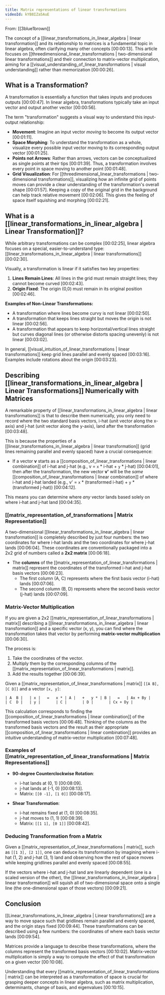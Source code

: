 ```yaml
---
title: Matrix representations of linear transformations
videoId: kYB8IZa5AuE
---
```


From: [[3blue1brown]] <br/> 

The concept of a [[linear_transformations_in_linear_algebra | linear transformation]] and its relationship to matrices is a fundamental topic in linear algebra, often clarifying many other concepts <a class="yt-timestamp" data-t="00:00:13">[00:00:13]</a>. This article focuses on [[threedimensional_linear_transformations | two-dimensional linear transformations]] and their connection to matrix-vector multiplication, aiming for a [[visual_understanding_of_linear_transformations | visual understanding]] rather than memorization <a class="yt-timestamp" data-t="00:00:26">[00:00:26]</a>.

## What is a Transformation?

A transformation is essentially a function that takes inputs and produces outputs <a class="yt-timestamp" data-t="00:00:47">[00:00:47]</a>. In linear algebra, transformations typically take an input vector and output another vector <a class="yt-timestamp" data-t="00:00:56">[00:00:56]</a>.

The term "transformation" suggests a visual way to understand this input-output relationship:
*   **Movement**: Imagine an input vector *moving* to become its output vector <a class="yt-timestamp" data-t="00:01:11">[00:01:11]</a>.
*   **Space Morphing**: To understand the transformation as a whole, visualize every possible input vector moving to its corresponding output vector <a class="yt-timestamp" data-t="00:01:25">[00:01:25]</a>.
*   **Points not Arrows**: Rather than arrows, vectors can be conceptualized as single points at their tips <a class="yt-timestamp" data-t="00:01:39">[00:01:39]</a>. Thus, a transformation involves every point in space moving to another point <a class="yt-timestamp" data-t="00:01:48">[00:01:48]</a>.
*   **Grid Visualization**: For [[threedimensional_linear_transformations | two-dimensional transformations]], visualizing how an infinite grid of points moves can provide a clear understanding of the transformation's overall shape <a class="yt-timestamp" data-t="00:01:57">[00:01:57]</a>. Keeping a copy of the original grid in the background can help track relative movement <a class="yt-timestamp" data-t="00:02:06">[00:02:06]</a>. This gives the feeling of space itself squishing and morphing <a class="yt-timestamp" data-t="00:02:21">[00:02:21]</a>.

## What is a [[linear_transformations_in_linear_algebra | Linear Transformation]]?

While arbitrary transformations can be complex <a class="yt-timestamp" data-t="00:02:25">[00:02:25]</a>, linear algebra focuses on a special, easier-to-understand type: [[linear_transformations_in_linear_algebra | linear transformations]] <a class="yt-timestamp" data-t="00:02:30">[00:02:30]</a>.

Visually, a transformation is linear if it satisfies two key properties:
1.  **Lines Remain Lines**: All lines in the grid must remain straight lines; they cannot become curved <a class="yt-timestamp" data-t="00:02:43">[00:02:43]</a>.
2.  **Origin Fixed**: The origin (0,0) must remain in its original position <a class="yt-timestamp" data-t="00:02:46">[00:02:46]</a>.

**Examples of Non-Linear Transformations:**
*   A transformation where lines become curvy is not linear <a class="yt-timestamp" data-t="00:02:50">[00:02:50]</a>.
*   A transformation that keeps lines straight but moves the origin is not linear <a class="yt-timestamp" data-t="00:02:56">[00:02:56]</a>.
*   A transformation that appears to keep horizontal/vertical lines straight but curves diagonal lines (or otherwise distorts spacing unevenly) is not linear <a class="yt-timestamp" data-t="00:03:02">[00:03:02]</a>.

In general, [[visual_intuition_of_linear_transformations | linear transformations]] keep grid lines parallel and evenly spaced <a class="yt-timestamp" data-t="00:03:16">[00:03:16]</a>. Examples include rotations about the origin <a class="yt-timestamp" data-t="00:03:23">[00:03:23]</a>.

## Describing [[linear_transformations_in_linear_algebra | Linear Transformations]] Numerically with Matrices

A remarkable property of [[linear_transformations_in_linear_algebra | linear transformations]] is that to describe them numerically, you only need to record where the two standard basis vectors, i-hat (unit vector along the x-axis) and j-hat (unit vector along the y-axis), land after the transformation <a class="yt-timestamp" data-t="00:03:48">[00:03:48]</a>.

This is because the properties of a [[linear_transformations_in_linear_algebra | linear transformation]] (grid lines remaining parallel and evenly spaced) have a crucial consequence:
*   If a vector **v** starts as a [[composition_of_linear_transformations | linear combination]] of i-hat and j-hat (e.g., v = `x` * i-hat + `y` * j-hat) <a class="yt-timestamp" data-t="00:04:01">[00:04:01]</a>, then after the transformation, the new vector **v'** will be the *same* [[composition_of_linear_transformations | linear combination]] of where i-hat and j-hat landed (e.g., v' = `x` * (transformed i-hat) + `y` * (transformed j-hat)) <a class="yt-timestamp" data-t="00:04:12">[00:04:12]</a>.

This means you can determine where *any* vector lands based solely on where i-hat and j-hat land <a class="yt-timestamp" data-t="00:04:35">[00:04:35]</a>.

### [[matrix_representation_of_transformations | Matrix Representation]]

A two-dimensional [[linear_transformations_in_linear_algebra | linear transformation]] is completely described by just four numbers: the two coordinates for where i-hat lands and the two coordinates for where j-hat lands <a class="yt-timestamp" data-t="00:06:04">[00:06:04]</a>. These coordinates are conventionally packaged into a 2x2 grid of numbers called a **2x2 matrix** <a class="yt-timestamp" data-t="00:06:18">[00:06:18]</a>.

*   The **columns** of the [[matrix_representation_of_linear_transformations | matrix]] represent the coordinates of the transformed i-hat and j-hat basis vectors <a class="yt-timestamp" data-t="00:06:23">[00:06:23]</a>.
    *   The first column (A, C) represents where the first basis vector (i-hat) lands <a class="yt-timestamp" data-t="00:07:06">[00:07:06]</a>.
    *   The second column (B, D) represents where the second basis vector (j-hat) lands <a class="yt-timestamp" data-t="00:07:09">[00:07:09]</a>.

### Matrix-Vector Multiplication

If you are given a 2x2 [[matrix_representation_of_linear_transformations | matrix]] describing a [[linear_transformations_in_linear_algebra | linear transformation]] and a specific vector (x, y), you can find where the transformation takes that vector by performing **matrix-vector multiplication** <a class="yt-timestamp" data-t="00:06:30">[00:06:30]</a>.

The process is:
1.  Take the coordinates of the vector.
2.  Multiply them by the corresponding columns of the [[matrix_representation_of_linear_transformations | matrix]].
3.  Add the results together <a class="yt-timestamp" data-t="00:06:39">[00:06:39]</a>.

Given a [[matrix_representation_of_linear_transformations | matrix]] `[[A B], [C D]]` and a vector `[x, y]`:

```
| A  B |   | x |   =   x * | A |   +   y * | B |   =   | Ax + By |
| C  D |   | y |       | C |       | D |       | Cx + Dy |
```
This calculation corresponds to finding the [[composition_of_linear_transformations | linear combination]] of the transformed basis vectors <a class="yt-timestamp" data-t="00:06:48">[00:06:48]</a>. Thinking of the columns as the transformed basis vectors and the result as their appropriate [[composition_of_linear_transformations | linear combination]] provides an intuitive understanding of matrix-vector multiplication <a class="yt-timestamp" data-t="00:07:48">[00:07:48]</a>.

### Examples of [[matrix_representation_of_linear_transformations | Matrix Representations]]

*   **90-degree Counterclockwise Rotation**:
    *   i-hat lands at (0, 1) <a class="yt-timestamp" data-t="00:08:09">[00:08:09]</a>.
    *   j-hat lands at (-1, 0) <a class="yt-timestamp" data-t="00:08:13">[00:08:13]</a>.
    *   Matrix: `[[0 -1], [1 0]]` <a class="yt-timestamp" data-t="00:08:17">[00:08:17]</a>.

*   **Shear Transformation**:
    *   i-hat remains fixed at (1, 0) <a class="yt-timestamp" data-t="00:08:35">[00:08:35]</a>.
    *   j-hat moves to (1, 1) <a class="yt-timestamp" data-t="00:08:39">[00:08:39]</a>.
    *   Matrix: `[[1 1], [0 1]]` <a class="yt-timestamp" data-t="00:08:42">[00:08:42]</a>.

### Deducing Transformation from a Matrix

Given a [[matrix_representation_of_linear_transformations | matrix]], such as `[[1 3], [2 1]]`, one can deduce its transformation by imagining where i-hat (1, 2) and j-hat (3, 1) land and observing how the rest of space moves while keeping gridlines parallel and evenly spaced <a class="yt-timestamp" data-t="00:08:55">[00:08:55]</a>.

If the vectors where i-hat and j-hat land are linearly dependent (one is a scaled version of the other), the [[linear_transformations_in_linear_algebra | linear transformation]] will squish all of two-dimensional space onto a single line (the one-dimensional span of those vectors) <a class="yt-timestamp" data-t="00:09:21">[00:09:21]</a>.

## Conclusion

[[Linear_transformations_in_linear_algebra | Linear transformations]] are a way to move space such that gridlines remain parallel and evenly spaced, and the origin stays fixed <a class="yt-timestamp" data-t="00:09:44">[00:09:44]</a>. These transformations can be described using a few numbers: the coordinates of where each basis vector lands <a class="yt-timestamp" data-t="00:09:54">[00:09:54]</a>.

Matrices provide a language to describe these transformations, where the columns represent the transformed basis vectors <a class="yt-timestamp" data-t="00:10:02">[00:10:02]</a>. Matrix-vector multiplication is simply a way to compute the effect of that transformation on a given vector <a class="yt-timestamp" data-t="00:10:08">[00:10:08]</a>.

Understanding that every [[matrix_representation_of_linear_transformations | matrix]] can be interpreted as a transformation of space is crucial for grasping deeper concepts in linear algebra, such as matrix multiplication, determinants, change of basis, and eigenvalues <a class="yt-timestamp" data-t="00:10:15">[00:10:15]</a>.